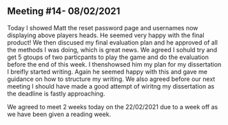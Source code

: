 ## Meeting #14- 08/02/2021

Today I showed Matt the reset password page and usernames now displaying above players heads. He seemed very happy with the final product! We then discused my final evaluation plan and he approved of all the methods I was doing, which is great news. We agreed I sohuld try and get 5 gtoups of two particpants to play the game and do the evaluation before the end of this week. I thenshowsed him my plan for my dissertation I breifly started writing. Again he seemed happy with this and gave me guidance on how to structure my writing. We also agreed before our next meeting I should have made a good attempt of wiritng my dissertation as the deadline is fastly approaching.

We agreed to meet 2 weeks today on the 22/02/2021 due to a week off as we have been given a reading week.
